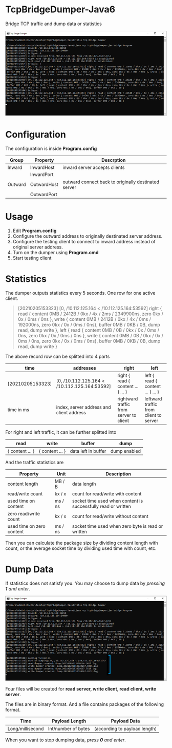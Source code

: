 # TcpBridgeDumper-Java6
Bridge TCP traffic and dump data or statistics

![preview](https://raw.githubusercontent.com/tommy-iasia/TcpBridgeDumper-Java6/master/preview/main.png)

# Configuration
The configuration is inside **Program.config**

| Group | Property | Descrption |
| ---- | ---- | ---- |
|Inward|InwardHost|inward server accepts clients|
| |InwardPort| |
|Outward|OutwardHost|outward connect back to originally destinated server|
| |OutwardPort| |

# Usage

1. Edit **Program.config**
2. Configure the outward address to originally destinated server address.
3. Configure the testing client to connect to inward address instead of original server address.
4. Turn on the dumper using **Program.cmd**
5. Start testing client

# Statistics

The dumper outputs statistics every 5 seconds. One row for one active client.

> [20210205153323] [0, /10.112.125.164 < /10.112.125.164:53592] right { read { content 0MB / 2412B / 0kx / 4x / 2ms / 2349900ns, zero 0kx / 0x / 0ms / 0ns }, write { content 0MB / 2412B / 0kx / 4x / 0ms / 192000ns, zero 0kx / 0x / 0ms / 0ns}, buffer 0MB / 0KB / 0B, dump read, dump write }, left { read { content 0MB / 0B / 0kx / 0x / 0ms / 0ns, zero 0kx / 0x / 0ms / 0ns }, write { content 0MB / 0B / 0kx / 0x / 0ms / 0ns, zero 0kx / 0x / 0ms / 0ns}, buffer 0MB / 0KB / 0B, dump read, dump write }

The above record row can be splitted into 4 parts

| time | addresses | right | left |
| ---- | ---- | ---- | ---- |
| [20210205153323] | [0, /10.112.125.164 < /10.112.125.164:53592] | right { read { content ... } ... } | left { read { content ... } ... } |
| time in ms | index, server address and client address | rightward traffic from server to client | leftward traffic from client to server |

For right and left traffic, it can be further splitted into

| read | write | buffer | dump |
| ---- | ---- | ---- | ---- |
| { content ... } | { content ... } | data left in buffer | dump enabled |

And the traffic statistics are

| Property | Unit | Description
| ---- | ---- | ---- |
| content length | MB / B | data length |
| read/write count | kx / x | count for read/write with content |
| used time on content | ms / ns | socket time used when content is successfully read or written |
| zero read/write count | kx / x | count for read/write without content |
| used time on zero content | ms / ns | socket time used when zero byte is read or written |

Then you can calculate the package size by dividing content length with count, or the average socket time by dividing used time with count, etc.

# Dump Data

If statistics does not satisfy you. You may choose to dump data by *pressing **1** and enter*.

![dump](https://raw.githubusercontent.com/tommy-iasia/TcpBridgeDumper-Java6/master/preview/dumping.png)

Four files will be created for **read server, write client, read client, write server**.

The files are in binary format. And a file contains packages of the following format.

| Time | Payload Length | Payload Data |
| ---- | ---- | ---- |
| Long/millisecond | Int/number of bytes | (according to payload length) |

When you want to stop dumping data, *press **0** and enter*.
